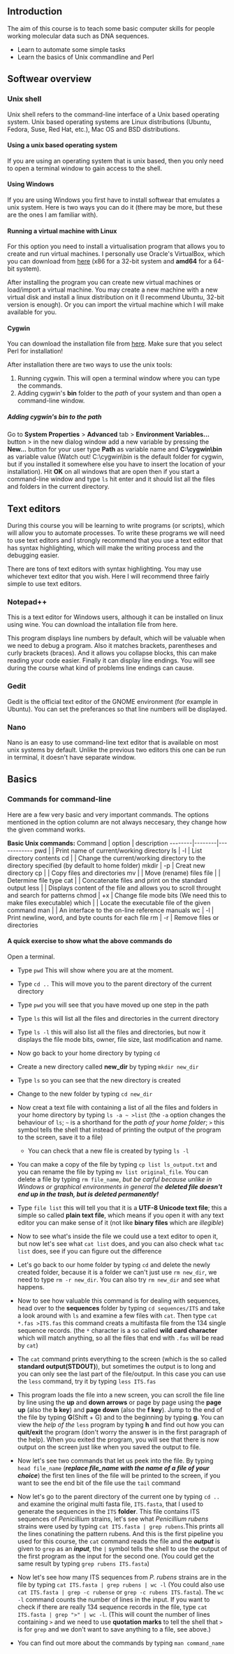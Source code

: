 ## Introduction

The aim of this course is to teach some basic computer skills for
people working molecular data such as DNA sequences.

- Learn to automate some simple tasks
- Learn the basics of Unix commandline and Perl 

## Softwear overview
### Unix shell

Unix shell refers to the command-line interface of a Unix based
operating system. Unix based operating systems are Linux distributions
(Ubuntu, Fedora, Suse, Red Hat, etc.), Mac OS and BSD distributions.

#### Using a unix based operating system

If you are using an operating system that is unix based, then you only
need to open a terminal window to gain access to the shell.

#### Using Windows

If you are using Windows you first have to install softwear that
emulates a unix system. Here is two ways you can do it (there may be
more, but these are the ones I am familiar with).

#### Running a virtual machine with Linux

For this option you need to install a virtualisation program that
allows you to create and run virtual machines. I personally use
Oracle's VirtualBox, which you can download from
[here](http://www.virtualbox.org/wiki/Downloads) (x86 for a 32-bit
system and **amd64** for a 64-bit system).


After installing the program you can create new virtual machines or
load/import a virtual machine. You may create a new machine with a new
virtual disk and install a linux distribution on it (I recommend
Ubuntu, 32-bit version is enough). Or you can import the virtual
machine which I will make available for you.


#### Cygwin

You can download the installation file from
[here](http://cygwin.com/install.html). Make sure that you select Perl
for installation!


After installation there are two ways to use the unix tools:

1.    Running cygwin. This will open a terminal window where you can
      type the commands.
1.    Adding cygwin's **bin** folder to the _path_ of your system and
      than open a command-line window.
	  

##### Adding cygwin's bin to the path

Go to **System Properties** > **Advanced** tab > **Environment
Variables...** button > in the new dialog window add a new variable by
pressing the **New...** button for your user type **Path** as variable
name and **C:\cygwin\bin** as variable value (Watch out! C:\cygwin\bin
is the default folder for cygwin, but if you installed it somewhere
else you have to insert the location of your installation). Hit **OK**
on all windows that are open then if you start a command-line window
and type `ls` hit enter and it should list all the files and folders
in the current directory.


## Text editors

During this course you will be learning to write programs (or
scripts), which will allow you to automate processes. To write these
programs we will need to use text editors and I strongly recommend
that you use a text editor that has syntax highlighting, which will
make the writing process and the debugging easier.


There are tons of text editors with syntax highlighting. You may use
whichever text editor that you wish. Here I will recommend three
fairly simple to use text editors.

### Notepad++

This is a text editor for Windows users, although it can be installed
on linux using wine. You can download the intallation file from here.


This program displays line numbers by default, which will be valuable
when we need to debug a program. Also it matches brackets, parentheses
and curly brackets (braces). And it allows you collapse blocks, this
can make reading your code easier. Finally it can display line
endings. You will see during the course what kind of problems line
endings can cause.

### Gedit

Gedit is the official text editor of the GNOME environment (for
example in Ubuntu). You can set the preferances so that line numbers
will be displayed.

### Nano

Nano is an easy to use command-line text editor that is available on
most unix systems by default. Unlike the previous two editors this one
can be run in terminal, it doesn't have separate window.


##  Basics
### Commands for command-line

Here are a few very basic and very important commands. The options
mentioned in the option column are not always neccesary, they change
how the given command works.


**Basic Unix commands:**
Command | option | description
--------|--------|------------
pwd | | Print name of current/working directory
ls | -l | List directory contents
cd | | Change the current/working directory to the directory specified (by default to home folder)
mkdir | -p | Creat new directory
cp | | Copy files and directories
mv | | Move (rename) files
file | | Determine file type
cat | | Concatenate files and print on the standard output
less | | Displays content of the file and allows you to scroll throught and search for patterns
chmod | +x | Change file mode bits (We need this to make files executable)
which | | Locate the executable file of the given command
man | | An interface to the on-line reference manuals
wc | -l | Print newline, word, and byte counts for each file
rm | -r | Remove files or directories

#### A quick exercise to show what the above commands do

Open a terminal.

- Type `pwd` This will show where you are at the moment.

- Type `cd ..` This will move you to the parent directory of the
  current directory

- Type `pwd` you will see that you have moved up one step in the path

- Type `ls` this will list all the files and directories in the
  current directory

- Type `ls -l` this will also list all the files and directories, but
  now it displays the file mode bits, owner, file size, last
  modification and name.

- Now go back to your home directory by typing `cd`

- Create a new directory called **new_dir** by typing `mkdir new_dir`

- Type `ls` so you can see that the new directory is created

- Change to the new folder by typing `cd new_dir`

- Now creat a text file with containing a list of all the files and
  folders in your home directory by typing `ls -a ~ >list` (the `-a`
  option changes the behaviour of `ls`; `~` is a shorthand for the
  _path of your home folder_; `>` this symbol tells the shell that
  instead of printing the output of the program to the screen, save it
  to a file)
  
	- You can check that a new file is created by typing `ls -l`

- You can make a copy of the file by typing `cp list ls_output.txt`
  and you can rename the file by typing `mv list original_file`. You
  can delete a file by typing `rm file_name`, _but be carful because
  unlike in Windows or graphical environments in general the **deleted
  file doesn't end up in the trash, but is deleted permanently!**_
  
- Type `file list` this will tell you that it is a **UTF-8 Unicode
  text file**; this a simple so called **plain text file**, which
  means if you open it with any text editor you can make sense of it
  (not like **binary files** which are _illegible_)
  
- Now to see what's inside the file we could use a text editor to open
  it, but now let's see what `cat list` does, and you can also check
  what `tac list` does, see if you can figure out the difference
  
- Let's go back to our home folder by typing `cd` and delete the newly
  created folder, because it is a folder we can't just use `rm
  new_dir`, we need to type `rm -r new_dir`. You can also try `rm
  new_dir` and see what happens.
  
- Now to see how valuable this command is for dealing with sequences,
  head over to the **sequences** folder by typing `cd sequences/ITS`
  and take a look around with `ls` and examine a few files with
  `cat`. Then type `cat *.fas >ITS.fas` this command creats a
  multifasta file from the 134 single sequence records. (the `*`
  character is a so called **wild card character** which will match
  anything, so all the files that end with `.fas` will be read by
  `cat`)
  
- The `cat` command prints everything to the screen (which is the so
  called **standard output(STDOUT)**), but sometimes the output is to
  long and you can only see the last part of the file/output. In this
  case you can use the `less` command, try it by typing `less ITS.fas`
  
- This program loads the file into a new screen, you can scroll the
  file line by line using the **up** and **down arrows** or page by
  page using the **page up** (also the **b key**) and **page down**
  (also the **f key**). Jump to the end of the file by typing
  **G**(Shift + G) and to the beginning by typing **g**. You can view
  the _help of the_ `less` program by typing **h** and find out how
  you can **quit/exit** the program (don't worry the answer is in the
  first paragraph of the help). When you exited the program, you will
  see that there is now output on the screen just like when you saved
  the output to file.
  
- Now let's see two commands that let us peek into the file. By typing
  `head file_name` (_**replace file_name with the name of a file of
  your choice**_) the first ten lines of the file will be printed to
  the screen, if you want to see the end bit of the file use the
  `tail` command
  
- Now let's go to the parent directory of the current one by typing
  `cd ..` and examine the original multi fasta file, `ITS.fasta`, that
  I used to generate the sequences in the `ITS` **folder**. This file
  contains ITS sequences of _Penicillium_ strains, let's see what
  _Penicillium rubens_ strains were used by typing `cat ITS.fasta | grep rubens`.This prints all the lines conatining the pattern
  rubens. And this is the first pipeline you used for this course, the
  `cat` command reads the file and the _**output**_ is given to `grep`
  as an _**input**_, the `|` symbol tells the shell to use the output
  of the first program as the input for the second one. (You could get
  the same result by typing `grep rubens ITS.fasta`)
  
- Now let's see how many ITS sequences from _P. rubens_ strains are in
  the file by typing `cat ITS.fasta | grep rubens | wc -l` (You could
  also use `cat ITS.fasta | grep -c rubense` or `grep -c rubens
  ITS.fasta`). The `wc -l` command counts the number of lines in the
  input. If you want to check if there are really 134 sequence records
  in the file, type `cat ITS.fasta | grep ">" | wc -l`. (This will
  count the number of lines containing `>` and we need to use
  **quotation marks** to tell the shell that `>` is for `grep` and we
  don't want to save anything to a file, see above.)
  
- You can find out more about the commands by typing `man command_name`



